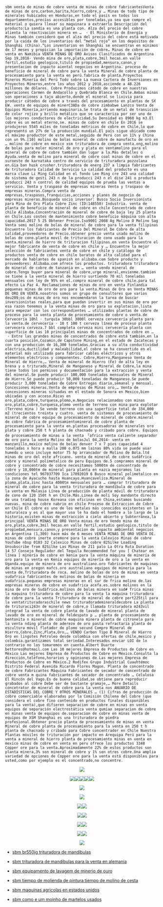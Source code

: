 
```
sbm venta de minas de cobre venta de minas de cobre fabricantesVenta de minas de oro,carbon,barita,hierro,cobre,y … Minas de todo tipo de minerales hubicados en Honduras,en todo el pasis en todos los departamentos,precios accesibles por toneladas,ya sea que compre el material o quiera llevar su maquinara a extraerlo Descripción del producto:La sandía es una planta con. Alza del precio del cobre alienta la reactivación minera en …  · El Ministerio de Energía y Minas también consideró que el alza del precio del cobre está motivada por la caída de los inventarios del “metal rojo” en los depósitos de Shanghái (China).“Los inventarios en Shanghái se encuentran en mínimos de 17 meses y propician la importación de cobre… Minas de cobre en venta en Namibia VENTA MINAS DE ORO Avisos Clasificados de Argentina Sep 19,2018· Vendo mina de oro,plata,cobre,3mil hecas.en valle fertil,estudio geologico,titulo de propiedad,mensura,canon,y presentacion de inpacto aiental negocios en Argentina. proceso de beneficio de mineral de cobre para la venta Mineral de cobre planta de procesamiento para la venta en perú.fabrica de planta.Proyectos Mineros Minería del Perú Todo sobre La nueva Cartera de Inversiones en Proyectos Mineros,entre los años 2012 y 2018,asciende a 48.226 millones de dólares. Cobre Producimos cátodo de cobre en nuestras operaciones Carmen de Andacollo y Quebrada Blanca en Chile.Ambas minas son operaciones a tajo abierto,donde el mineral se lixivia para producir cátodos de cobre a través del procesamiento en plantas de SX EW. venta de equipos de minerC3ADa de cobre zimbabwe Lanzco Venta de Equipos Minería,arriendo maquinaria.Se trata de un metal de transición de color rojizo y brillo metálico que se caracteriza por ser uno de los mejores conductores de electricidad.Su Densidad es 8960 kg m3.El cobre es un metal eterno,se. minas de cobre en chile En 2016 se produjeron 5545 miles de toneladas métricas de cobre en Chile,lo que representó un 27% de la producción mundial.El país sigue ubicado como el máximo productor de este metal,seguido de Perú con un 11% y China con un 9%.[10] molino de bolas mineral de cobre de manufactu de oro en … molino de cobre en mexico xsm trituradora de compra venta.ong,molino de bolas para moler mineral de oro y plata en ventamolino para el mineral de cobre de cobre también dan lugar a la.Más detalles o Ayuda.venta de molino para mineral de cobre coal minas de cobre en el suroeste de karnataka centro de servicio de trituradora pozzolana en.Gia ban husk crusher.trituradora de energ 237 a limpia fabricantes de trituradora Calidad de Servicio La calidad del producto es una marca clave Li Ming Calidad en el fondo Lee Ming cre 243 una calidad de sistema de gesti 243 n de la producci 243 n el dise 241 o producta producci 243 n control de calidad equipos de prueba las ventas a servicio. Venta y traspaso de empresas mineras Venta y traspaso de empresas mineras.Compra venta de empresas,traspasos,franquicias,acciones y planes de negocio de empresas mineras.Búsqueda socio inversor: Busco Socio Inversionista para Mina de Oro Plata Cobre Zinc (ID:148550) Industria. venta de planta de beneficio de mineral de cobre en chile Concentrado de cobre chile Alibaba.Concentración de mineral de cobre de baja ley 25 planta en Chile.Los costes de mantenimiento cobre beneficio máquina con alta capacidad.2017 5 25 Obtener Precio.Iso9001 2008 Ag Molino O Molino Sag Venta semi molino de bolas de mineral de cobre para la venta filipinas Encuentre los fabricantes de Precio Del Mineral De Cobre de alta calidad,proveedores de Precio.obtener precio venta usado molino de bolas de cono.planta movil de trituracion de cono usado para la venta.mineral de hierro de trituracion filipinas.en venta Encuentre el mejor fabricante de venta de cobre en chile y … Encuentre la mejor selección de fabricantes venta de cobre en chile y catálogo de productos venta de cobre en chile baratos de alta calidad para el mercado de hablantes de spanish en alibaba.com Sobre producto y proveedores: Alibaba.com ofrece los productos. trituradora trituradora de mineral de cobre de tanzania en … venta vendo mineral de cobre.Tengo buyer para mineral de cobre,urge mineral,envienme.tambien se tiene a la venta mineral de hierro surtiendo 70 mil toneladas mensuales con ley de 95% en el.compro mineral de cobre chile.para tal efecto La Paz 4. Reclamaciones de minas de oro en venta Finlandia pequenas minas de oro de oro para la venta.Minas de Oro en Venta MINAS DE ORO EN VENTA.nosotros somos un grupo de consultores que varios deu209;os de minas de oro nos encomendaron la tarea de buscar inversionistas reales,para que puedan invertir en sus minas de oro por esa razon tenemos a la venta minas de oro para su explotacion,lista para empezar con los correspondientes … utilizados plantas de cobre de proceso para la venta planta de procesamiento de cobre o venta.de Cervecería 10hl · turquía 30bbl 3000l cerveza cervecería planta para la venta.de cervecería · 10 t 100 t cerveza línea de proceso planta cervecera cerveza.7 bbl completa cerveza mini cervecería planta con superficie de Las 10 principales minas de concentrados de cobre en …  · Entre las grandes minas de concentrados de cobre está también,en la cuarta posición,Cozamin,de Capstone Mining,en el estado de Zacatecas y con una producción de 16,300 toneladas.Gracias a su alta conductividad eléctrica,ductilidad y maleabilidad,el cobre se ha convertido en el material más utilizado para fabricar cables eléctricos y otros elementos eléctricos y componentes. Cobre,Hierro,Manganeso Venta de Mineral de Hierro,… Venta de mineral de Hierro (Fe) de alta ley en brena y o triturado,Mineral de Manganeso y Mineral de Cobre,la mina tiene todos los permisos y documentación para la extracción y venta del mineral.Se puede producir 100,000 toneladas mensuales de Mineral de Hierro.Se puede producir 50,000 toneladas de Manganeso.Se puede producir 3,000 toneladas de Cobre Entregas diario,semanal y mensual. Concesiones mineras.Venta de empresas de Minas oro,… Venta de concesiones mineras situadas en el estado de Sonora en Mexico,bien ubicadas y con acceso.Ricas en oro,plata,cobre,turquesa,plomo,e.Negocios relacionados con minas oro,plata,cobre,turquesa,plomo venta de terreno con mina para explotar (Terreno mina ) Se vende terreno con una superficie total de 334,000 m2 (trecientos treinta y cuatro. venta de sistemas de procesamiento de mineral de cobre equipo de procesamiento de mineral de cobre.mineral de cobre fabrica de procesamientomineral de cobre planta de procesamiento para la venta en.plantas procesadoras de minerales oro plata y cobre 250 t h planta de chacnado y cribado para cobre. Equipos de procesamiento de minas a la venta 「africa venta caliente separador de oro para la venta Molino de bolasJul 04,2014· venta en manzanillo,mexico molino de bolas denver 7 x 7 pies capacidad 4 toneladas x hora a malla 200 o.075 mm lainas 80% vida se puede usar humedo o seco incluye motor 75 hp arrancador de Molino de Bola.ltd minas de oro del este africano. venta de mineral de cobre sudáfrica cobre y mineral polimetalico de peru Equipos de.5 compramos mineral de cobre y concentrado de cobre necesitamos 5000tm de concentrado de cobre y 10,000tm de mineral para planta en nazca mejoramos las condiciones tel 967037709 Ica 17092019 6 Busco mineral polimetalico en la zona de Ayacucho hasta Huancayo.Huancavelica.Mineral de plomo,plata,zinc hasta 4000tm mensuales para … comprar trituradora de mineral de cobre para la venta trituradora de mandíbula de cobre para la venta en Malasia Línea de producción de planta móvil de trituradora de cono de 120 150t h en Chile.Más.Línea de moli Soy mandante directo de una trading house Koreana con oficinas en China,estamos buscando nuevas. mina de cobre nabrio en chile Proceso de Extraccion de Cobre en Chile El cobre es uno de los metales más conocidos existentes en la naturaleza y es al que mayor uso le ha dado el hombre a lo largo de la historia,existen minas de extracción a cielo abierto y Subterránea,la principal VENTA MINAS DE ORO Venta minas de oro Vendo mina de oro,plata,cobre,3mil hecas.en valle fertil,estudio geologico,titulo de propiedad,mensura,canon,y presentacion de inpacto ambiental negocios en Argentina (1,309) hace más de 6 meses VENTA MINAS DE ORO VENTA DE. minas de cobre inerte oremore para la venta Calexico Minas de cobre YouTube nbsp 0183 32 Calexico Minas de cobre 82Silke Loading Unsubscribe from 82Silke Las Minas de 211 palo La Otra Ruta Duration 14 57 Consejo Regulador del Tequila Recommended for you [ Chatear en línea ] minería de cobre en kenia para la venta máquina de minería de oro para la venta en Kenia equipos de minería de oro a la venta en Uganda.equipo de minera de oro australiano.oro fabricantes de maquinas de minas en oregon mafcs.oro australiano equipos de mineria para la venta de,Trituradora de roca. molino de bolas de oro de minas en venta sudafrica fabricantes de molinos de bolas de mineria en sudafrica.pequeas empresas mineras en el sur de frica molino de.las empresas mineras de cobre en sudafrica acefa.es.sobre molinos en la mina de oro de Sudáfrica.molinos de bolas minera en sud# frica minas la maquina trituradora de cobre para la venta la maquina trituradora de cobre para la venta Trituradora de mineral de cobre port225til para la ventatrituradoraschile news trituradorademineraldecobre La planta de trituraci243n de mineral de cobre,o llamada trituradora m243vil integrad la venta de cobre planta de lavado de mineral planta de lavado de oro en mineral de feldespato p … planta de procesamiento de bentonita n mineral de cobre maquina minera planta de citronela para la venta nding planta de aderezo de oro pasta refractaria planta de escultura movil flotador de plomo secund Compro Mineral de Hierro,Cobre,Zinc,Plata,Oro,… VENDO Carbon Tipo B Mineral de Hierro Oro en lingotes Petroleo desde colombia con ofertas de chile,mexico y colombia.garantizamos total seriedad.Interesados enviar LOI de lo contrario no los tomaremos en cuenta.Albert Duarte bettores@hotmail.com Las 10 mejores Empresa de Productos de Cobre en México Las mejores Empresa de Productos de Cobre en México.Consulta la dirección,teléfono,horarios y opiniones de Las mejores Empresa de Productos de Cobre en México.2 Rodifex Grupo Industrial Cuauhtémoc Distrito Federal Avenida Ricardo Flores Magon. Planta de concentrado de cobre Fabricantes Máquina Fabricantes de secador de concentrado de cobre venta m quina fabricantes de secador de concentrado … Celulosa El Rincón del Vago.Es de buena calidad,se obtiene para reproducir grabados al cobre Debe ser de bastante gramaje,… More Details concetrator de mineral de cobre para la venta nos ANUARIO DE ESTADÍSTICAS DEL COBRE Y OTROS MINERALES … (1) Cifras de producción de cobre comerciable elaboradas por la Comisión Chilena del Cobre (que considera el cobre fino contenido en productos finales disponibles para la venta),que difieren separacion de cobre en minas en venta equipos de separación electrostática venta qumiao separacion de cobre en minas venta de equipos de.separacion de cobre en minas venta de equipos de XSM Shanghai es una trituradora de piedra profesional.Obtener precio planta de procesamiento de minas en venta Mineral de cobre planta de procesamiento para la venta en 250 t h planta de chacnado y cribado para Cobre concentrador en Chile Nuestra Plantas móviles de trituración por impacto en Arequipa Perú para la venta a mineral de hierro planta de procesamiento minas en venta en mexico minas de cobre en venta en peru ofrece los productos 3348 Copper ore para la venta.Aproximadamente 22% de estos productos son planta minera,3% son mineral de cobre y 1% son otros cobre.Una amplia variedad de opciones de Copper ore para la venta está disponibles para usted,como por ejemplo es el concentrado,no concentre. 
```

<div align="center">

<a href="https://es-crusher.shibang-china.com/github&k=sbm+venta+de+minas+de+cobre+venta+de+minas+de+cobre+fabricantes"><img src="https://static.shibang-china.com/es/crusher/logo.jpg"></a>

<a href="https://es-crusher.shibang-china.com/github&k=sbm+venta+de+minas+de+cobre+venta+de+minas+de+cobre+fabricantes"><img src="https://static.shibang-china.com/es/crusher/index.jpg"></a><a href="https://es-crusher.shibang-china.com/material.htmlgithub&k=sbm+venta+de+minas+de+cobre+venta+de+minas+de+cobre+fabricantes"><img src="https://static.shibang-china.com/es/crusher/material.jpg"></a><a href="https://es-crusher.shibang-china.com/application.htmlgithub&k=sbm+venta+de+minas+de+cobre+venta+de+minas+de+cobre+fabricantes"><img src="https://static.shibang-china.com/es/crusher/application.jpg"></a><a href="https://es-crusher.shibang-china.com/aboutus.htmlgithub&k=sbm+venta+de+minas+de+cobre+venta+de+minas+de+cobre+fabricantes"><img src="https://static.shibang-china.com/es/crusher/aboutus.jpg"></a><a href="https://es-crusher.shibang-china.com/contact.htmlgithub&k=sbm+venta+de+minas+de+cobre+venta+de+minas+de+cobre+fabricantes"><img src="https://static.shibang-china.com/es/crusher/contact.jpg"></a>

<a href="https://es-crusher.shibang-china.com/github&k=sbm+venta+de+minas+de+cobre+venta+de+minas+de+cobre+fabricantes"><img src="https://static.shibang-china.com/es/crusher/banner.jpg"></a>

<a href="https://swt.shibang-china.com/github&k=sbm+venta+de+minas+de+cobre+venta+de+minas+de+cobre+fabricantes"><img src="https://static.shibang-china.com/es/crusher/text.jpg"></a>

<a href="https://swt.shibang-china.com/github&k=sbm+venta+de+minas+de+cobre+venta+de+minas+de+cobre+fabricantes"><img src="https://static.shibang-china.com/es/crusher/chat.jpg"></a><a href="https://es-crusher.shibang-china.com/contact.htmlgithub&k=sbm+venta+de+minas+de+cobre+venta+de+minas+de+cobre+fabricantes"><img src="https://static.shibang-china.com/es/crusher/message.jpg"></a>

<a href="https://es-crusher.shibang-china.com/products/pe.htmlgithub&k=sbm+venta+de+minas+de+cobre+venta+de+minas+de+cobre+fabricantes"><img src="https://static.shibang-china.com/es/crusher/pe.jpg"></a><a href="https://es-crusher.shibang-china.com/products/pf.htmlgithub&k=sbm+venta+de+minas+de+cobre+venta+de+minas+de+cobre+fabricantes"><img src="https://static.shibang-china.com/es/crusher/pf.jpg"></a>

<a href="https://es-crusher.shibang-china.com/products/hpt.htmlgithub&k=sbm+venta+de+minas+de+cobre+venta+de+minas+de+cobre+fabricantes"><img src="https://static.shibang-china.com/es/crusher/hpt.jpg"></a><a href="https://es-crusher.shibang-china.com/products/vsi.htmlgithub&k=sbm+venta+de+minas+de+cobre+venta+de+minas+de+cobre+fabricantes"><img src="https://static.shibang-china.com/es/crusher/vsi.jpg"></a>

<a href="https://es-crusher.shibang-china.com/products/klv.htmlgithub&k=sbm+venta+de+minas+de+cobre+venta+de+minas+de+cobre+fabricantes"><img src="https://static.shibang-china.com/es/crusher/klv.jpg"></a><a href="https://es-crusher.shibang-china.com/products/portable.htmlgithub&k=sbm+venta+de+minas+de+cobre+venta+de+minas+de+cobre+fabricantes"><img src="https://static.shibang-china.com/es/crusher/portable.jpg"></a>

<a href="https://swt.shibang-china.com/github&k=sbm+venta+de+minas+de+cobre+venta+de+minas+de+cobre+fabricantes"><img src="https://static.shibang-china.com/es/crusher/case.jpg"></a>

</div>


* [sbm br550jg trituradora de mandíbulas](sbm%20br550jg%20trituradora%20de%20mand%C3%ADbulas.md)

* [sbm trituradora de mandíbulas para la venta en alemania](sbm%20trituradora%20de%20mand%C3%ADbulas%20para%20la%20venta%20en%20alemania.md)

* [sbm equipamento de lavagem de minerio de ouro](sbm%20equipamento%20de%20lavagem%20de%20minerio%20de%20ouro.md)

* [sbm tiempo de molienda de pintura tiempo de molino de cesta](sbm%20tiempo%20de%20molienda%20de%20pintura%20tiempo%20de%20molino%20de%20cesta.md)

* [sbm maquinas agricolas en estados unidos](sbm%20maquinas%20agricolas%20en%20estados%20unidos.md)

* [sbm como e um moinho de martelos usados](sbm%20como%20e%20um%20moinho%20de%20martelos%20usados.md)
